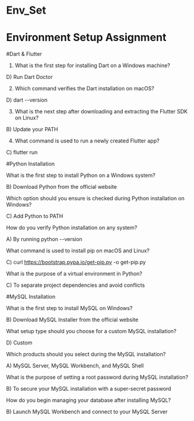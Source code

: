 # Env_Set

# Environment Setup Assignment

#Dart & Flutter

1. What is the first step for installing Dart on a Windows machine?

D) Run Dart Doctor


2. Which command verifies the Dart installation on macOS?


D) dart --version


3. What is the next step after downloading and extracting the Flutter SDK on Linux?


B) Update your PATH


4. What command is used to run a newly created Flutter app?


C) flutter run



#Python Installation

What is the first step to install Python on a Windows system?

B) Download Python from the official website


Which option should you ensure is checked during Python installation on Windows?


C) Add Python to PATH

How do you verify Python installation on any system?

A) By running python --version


What command is used to install pip on macOS and Linux?

C) curl https://bootstrap.pypa.io/get-pip.py -o get-pip.py

What is the purpose of a virtual environment in Python?

C) To separate project dependencies and avoid conflicts


#MySQL Installation

What is the first step to install MySQL on Windows?

B) Download MySQL Installer from the official website

What setup type should you choose for a custom MySQL installation?

D) Custom

Which products should you select during the MySQL installation?

A) MySQL Server, MySQL Workbench, and MySQL Shell

What is the purpose of setting a root password during MySQL installation?

B) To secure your MySQL installation with a super-secret password


How do you begin managing your database after installing MySQL?

B) Launch MySQL Workbench and connect to your MySQL Server

